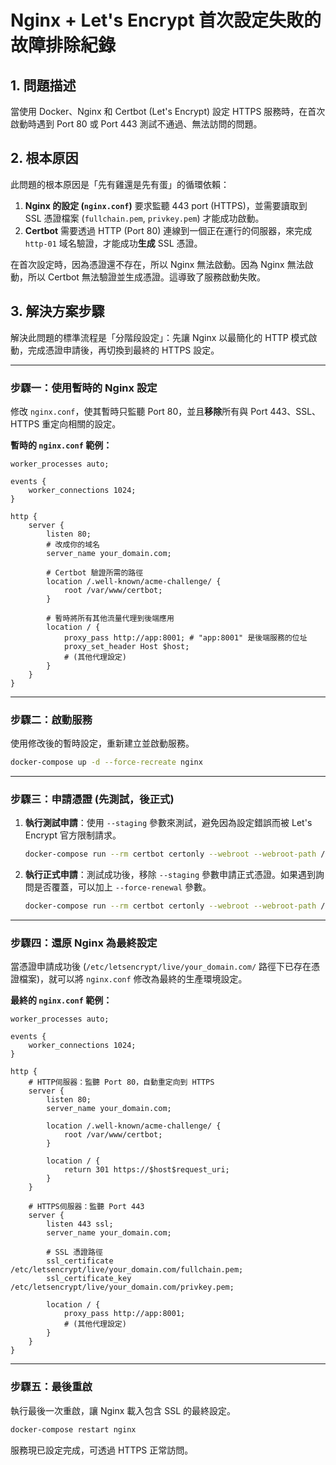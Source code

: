 # Nginx + Let's Encrypt 首次設定失敗的故障排除紀錄

## 1. 問題描述

當使用 Docker、Nginx 和 Certbot (Let's Encrypt) 設定 HTTPS 服務時，在首次啟動時遇到 Port 80 或 Port 443 測試不通過、無法訪問的問題。

## 2. 根本原因

此問題的根本原因是「先有雞還是先有蛋」的循環依賴：

1.  **Nginx 的設定 (`nginx.conf`)** 要求監聽 443 port (HTTPS)，並需要讀取到 SSL 憑證檔案 (`fullchain.pem`, `privkey.pem`) 才能成功啟動。
2.  **Certbot** 需要透過 HTTP (Port 80) 連線到一個正在運行的伺服器，來完成 `http-01` 域名驗證，才能成功**生成** SSL 憑證。

在首次設定時，因為憑證還不存在，所以 Nginx 無法啟動。因為 Nginx 無法啟動，所以 Certbot 無法驗證並生成憑證。這導致了服務啟動失敗。

## 3. 解決方案步驟

解決此問題的標準流程是「分階段設定」：先讓 Nginx 以最簡化的 HTTP 模式啟動，完成憑證申請後，再切換到最終的 HTTPS 設定。

---

### **步驟一：使用暫時的 Nginx 設定**

修改 `nginx.conf`，使其暫時只監聽 Port 80，並且**移除**所有與 Port 443、SSL、HTTPS 重定向相關的設定。

**暫時的 `nginx.conf` 範例：**
```nginx
worker_processes auto;

events {
    worker_connections 1024;
}

http {
    server {
        listen 80;
        # 改成你的域名
        server_name your_domain.com;

        # Certbot 驗證所需的路徑
        location /.well-known/acme-challenge/ {
            root /var/www/certbot;
        }

        # 暫時將所有其他流量代理到後端應用
        location / {
            proxy_pass http://app:8001; # "app:8001" 是後端服務的位址
            proxy_set_header Host $host;
            # (其他代理設定)
        }
    }
}
```

---

### **步驟二：啟動服務**

使用修改後的暫時設定，重新建立並啟動服務。

```bash
docker-compose up -d --force-recreate nginx
```

---

### **步驟三：申請憑證 (先測試，後正式)**

1.  **執行測試申請**：使用 `--staging` 參數來測試，避免因為設定錯誤而被 Let's Encrypt 官方限制請求。
    ```bash
    docker-compose run --rm certbot certonly --webroot --webroot-path /var/www/certbot -d your_domain.com --email your_email@example.com --agree-tos --no-eff-email --staging
    ```

2.  **執行正式申請**：測試成功後，移除 `--staging` 參數申請正式憑證。如果遇到詢問是否覆蓋，可以加上 `--force-renewal` 參數。
    ```bash
    docker-compose run --rm certbot certonly --webroot --webroot-path /var/www/certbot -d your_domain.com --email your_email@example.com --agree-tos --no-eff-email --force-renewal
    ```

---

### **步驟四：還原 Nginx 為最終設定**

當憑證申請成功後 (`/etc/letsencrypt/live/your_domain.com/` 路徑下已存在憑證檔案)，就可以將 `nginx.conf` 修改為最終的生產環境設定。

**最終的 `nginx.conf` 範例：**
```nginx
worker_processes auto;

events {
    worker_connections 1024;
}

http {
    # HTTP伺服器：監聽 Port 80，自動重定向到 HTTPS
    server {
        listen 80;
        server_name your_domain.com;

        location /.well-known/acme-challenge/ {
            root /var/www/certbot;
        }

        location / {
            return 301 https://$host$request_uri;
        }
    }

    # HTTPS伺服器：監聽 Port 443
    server {
        listen 443 ssl;
        server_name your_domain.com;

        # SSL 憑證路徑
        ssl_certificate /etc/letsencrypt/live/your_domain.com/fullchain.pem;
        ssl_certificate_key /etc/letsencrypt/live/your_domain.com/privkey.pem;

        location / {
            proxy_pass http://app:8001;
            # (其他代理設定)
        }
    }
}
```

---

### **步驟五：最後重啟**

執行最後一次重啟，讓 Nginx 載入包含 SSL 的最終設定。

```bash
docker-compose restart nginx
```

服務現已設定完成，可透過 HTTPS 正常訪問。

